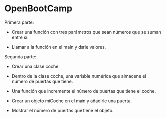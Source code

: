 # OpenBootCamp
Primera parte:

* Crear una función con tres parámetros que sean números que se suman entre sí.

* Llamar a la función en el main y darle valores.

Segunda parte:

* Crear una clase coche.

* Dentro de la clase coche, una variable numérica que almacene el número de puertas que tiene.

* Una función que incremente el número de puertas que tiene el coche.

* Crear un objeto miCoche en el main y añadirle una puerta.

* Mostrar el número de puertas que tiene el objeto.
